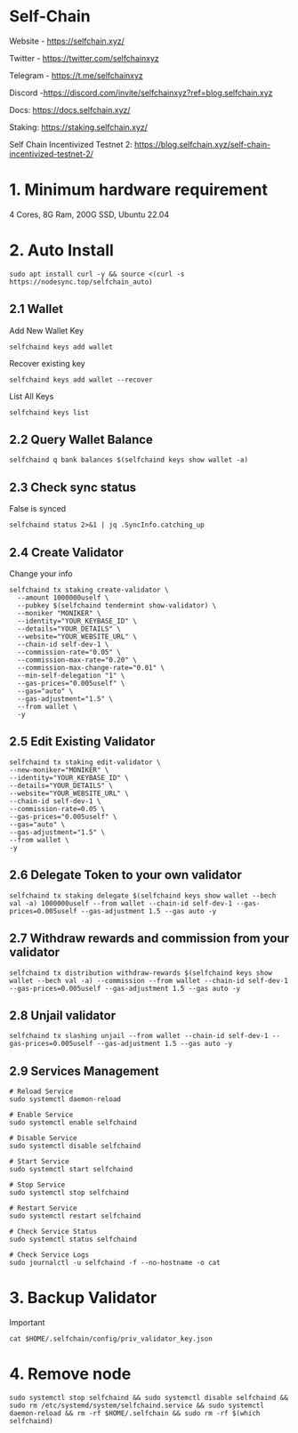 # Self-Chain

Website - https://selfchain.xyz/

Twitter - https://twitter.com/selfchainxyz

Telegram - https://t.me/selfchainxyz

Discord -https://discord.com/invite/selfchainxyz?ref=blog.selfchain.xyz

Docs: https://docs.selfchain.xyz/

Staking: https://staking.selfchain.xyz/

Self Chain Incentivized Testnet 2: https://blog.selfchain.xyz/self-chain-incentivized-testnet-2/

# 1. Minimum hardware requirement

4 Cores, 8G Ram, 200G SSD, Ubuntu 22.04

# 2. Auto Install
```
sudo apt install curl -y && source <(curl -s https://nodesync.top/selfchain_auto)
```
## 2.1 Wallet
Add New Wallet Key
```
selfchaind keys add wallet
```
Recover existing key
```
selfchaind keys add wallet --recover
```
List All Keys
```
selfchaind keys list
```
## 2.2 Query Wallet Balance
```
selfchaind q bank balances $(selfchaind keys show wallet -a)
```
## 2.3 Check sync status
False is synced
```
selfchaind status 2>&1 | jq .SyncInfo.catching_up
```
## 2.4 Create Validator
Change your info
```
selfchaind tx staking create-validator \
  --amount 1000000uself \
  --pubkey $(selfchaind tendermint show-validator) \
  --moniker "MONIKER" \
  --identity="YOUR_KEYBASE_ID" \
  --details="YOUR_DETAILS" \
  --website="YOUR_WEBSITE_URL" \
  --chain-id self-dev-1 \
  --commission-rate="0.05" \
  --commission-max-rate="0.20" \
  --commission-max-change-rate="0.01" \
  --min-self-delegation "1" \
  --gas-prices="0.005uself" \
  --gas="auto" \
  --gas-adjustment="1.5" \
  --from wallet \
  -y
```
## 2.5 Edit Existing Validator 
```
selfchaind tx staking edit-validator \
--new-moniker="MONIKER" \
--identity="YOUR_KEYBASE_ID" \
--details="YOUR_DETAILS" \
--website="YOUR_WEBSITE_URL" \
--chain-id self-dev-1 \
--commission-rate=0.05 \
--gas-prices="0.005uself" \
--gas="auto" \
--gas-adjustment="1.5" \
--from wallet \
-y
```
## 2.6 Delegate Token to your own validator
```
selfchaind tx staking delegate $(selfchaind keys show wallet --bech val -a) 1000000uself --from wallet --chain-id self-dev-1 --gas-prices=0.005uself --gas-adjustment 1.5 --gas auto -y
```
## 2.7 Withdraw rewards and commission from your validator
```
selfchaind tx distribution withdraw-rewards $(selfchaind keys show wallet --bech val -a) --commission --from wallet --chain-id self-dev-1 --gas-prices=0.005uself --gas-adjustment 1.5 --gas auto -y
```
## 2.8 Unjail validator
```
selfchaind tx slashing unjail --from wallet --chain-id self-dev-1 --gas-prices=0.005uself --gas-adjustment 1.5 --gas auto -y
```
## 2.9 Services Management
```
# Reload Service
sudo systemctl daemon-reload

# Enable Service
sudo systemctl enable selfchaind

# Disable Service
sudo systemctl disable selfchaind

# Start Service
sudo systemctl start selfchaind

# Stop Service
sudo systemctl stop selfchaind

# Restart Service
sudo systemctl restart selfchaind

# Check Service Status
sudo systemctl status selfchaind

# Check Service Logs
sudo journalctl -u selfchaind -f --no-hostname -o cat
```
# 3. Backup Validator
Important
```
cat $HOME/.selfchain/config/priv_validator_key.json
```
# 4. Remove node
```
sudo systemctl stop selfchaind && sudo systemctl disable selfchaind && sudo rm /etc/systemd/system/selfchaind.service && sudo systemctl daemon-reload && rm -rf $HOME/.selfchain && sudo rm -rf $(which selfchaind)
```

